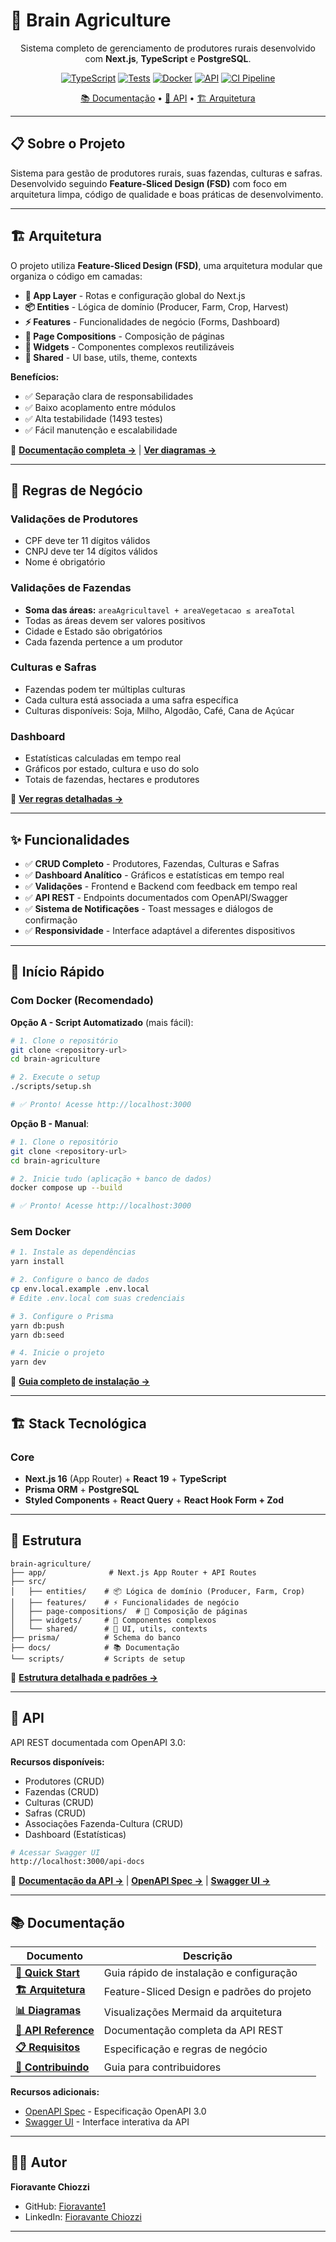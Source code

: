 # 🌾 Brain Agriculture

<div align="center">

Sistema completo de gerenciamento de produtores rurais desenvolvido com **Next.js**, **TypeScript** e **PostgreSQL**.

[![TypeScript](https://img.shields.io/badge/TypeScript-100%25-blue)](https://www.typescriptlang.org/)
[![Tests](https://img.shields.io/badge/Tests-1493%20passing-success)](#-testes)
[![Docker](https://img.shields.io/badge/Docker-Ready-blue)](./docs/quick-start.md)
[![API](https://img.shields.io/badge/API-OpenAPI-green)](./docs/api-reference.md)
[![CI Pipeline](https://github.com/fioravante1/brain-agriculture/actions/workflows/ci.yml/badge.svg)](https://github.com/fioravante1/brain-agriculture/actions/workflows/ci.yml)

[📚 Documentação](./docs/) • [🔌 API](./docs/api-reference.md) • [🏗️ Arquitetura](./docs/architecture.md)

</div>

---

## 📋 Sobre o Projeto

Sistema para gestão de produtores rurais, suas fazendas, culturas e safras. Desenvolvido seguindo **Feature-Sliced Design (FSD)** com foco em arquitetura limpa, código de qualidade e boas práticas de desenvolvimento.

---

## 🏗️ Arquitetura

O projeto utiliza **Feature-Sliced Design (FSD)**, uma arquitetura modular que organiza o código em camadas:

- **🎯 App Layer** - Rotas e configuração global do Next.js
- **📦 Entities** - Lógica de domínio (Producer, Farm, Crop, Harvest)
- **⚡ Features** - Funcionalidades de negócio (Forms, Dashboard)
- **📄 Page Compositions** - Composição de páginas
- **🧩 Widgets** - Componentes complexos reutilizáveis
- **🔧 Shared** - UI base, utils, theme, contexts

**Benefícios:**

- ✅ Separação clara de responsabilidades
- ✅ Baixo acoplamento entre módulos
- ✅ Alta testabilidade (1493 testes)
- ✅ Fácil manutenção e escalabilidade

📖 **[Documentação completa →](./docs/architecture.md)** | **[Ver diagramas →](./docs/diagrams.md)**

---

## 📐 Regras de Negócio

### Validações de Produtores

- CPF deve ter 11 dígitos válidos
- CNPJ deve ter 14 dígitos válidos
- Nome é obrigatório

### Validações de Fazendas

- **Soma das áreas:** `areaAgricultavel + areaVegetacao ≤ areaTotal`
- Todas as áreas devem ser valores positivos
- Cidade e Estado são obrigatórios
- Cada fazenda pertence a um produtor

### Culturas e Safras

- Fazendas podem ter múltiplas culturas
- Cada cultura está associada a uma safra específica
- Culturas disponíveis: Soja, Milho, Algodão, Café, Cana de Açúcar

### Dashboard

- Estatísticas calculadas em tempo real
- Gráficos por estado, cultura e uso do solo
- Totais de fazendas, hectares e produtores

📖 **[Ver regras detalhadas →](./docs/test-requirements.md)**

---

## ✨ Funcionalidades

- ✅ **CRUD Completo** - Produtores, Fazendas, Culturas e Safras
- ✅ **Dashboard Analítico** - Gráficos e estatísticas em tempo real
- ✅ **Validações** - Frontend e Backend com feedback em tempo real
- ✅ **API REST** - Endpoints documentados com OpenAPI/Swagger
- ✅ **Sistema de Notificações** - Toast messages e diálogos de confirmação
- ✅ **Responsividade** - Interface adaptável a diferentes dispositivos

---

## 🚀 Início Rápido

### Com Docker (Recomendado)

**Opção A - Script Automatizado** (mais fácil):

```bash
# 1. Clone o repositório
git clone <repository-url>
cd brain-agriculture

# 2. Execute o setup
./scripts/setup.sh

# ✅ Pronto! Acesse http://localhost:3000
```

**Opção B - Manual**:

```bash
# 1. Clone o repositório
git clone <repository-url>
cd brain-agriculture

# 2. Inicie tudo (aplicação + banco de dados)
docker compose up --build

# ✅ Pronto! Acesse http://localhost:3000
```

### Sem Docker

```bash
# 1. Instale as dependências
yarn install

# 2. Configure o banco de dados
cp env.local.example .env.local
# Edite .env.local com suas credenciais

# 3. Configure o Prisma
yarn db:push
yarn db:seed

# 4. Inicie o projeto
yarn dev
```

📖 **[Guia completo de instalação →](./docs/quick-start.md)**

---

## 🏗️ Stack Tecnológica

### Core

- **Next.js 16** (App Router) + **React 19** + **TypeScript**
- **Prisma ORM** + **PostgreSQL**
- **Styled Components** + **React Query** + **React Hook Form + Zod**

---

## 📁 Estrutura

```
brain-agriculture/
├── app/              # Next.js App Router + API Routes
├── src/
│   ├── entities/    # 📦 Lógica de domínio (Producer, Farm, Crop)
│   ├── features/    # ⚡ Funcionalidades de negócio
│   ├── page-compositions/  # 📄 Composição de páginas
│   ├── widgets/     # 🧩 Componentes complexos
│   └── shared/      # 🔧 UI, utils, contexts
├── prisma/          # Schema do banco
├── docs/            # 📚 Documentação
└── scripts/         # Scripts de setup
```

📖 **[Estrutura detalhada e padrões →](./docs/architecture.md)**

---

## 🔌 API

API REST documentada com OpenAPI 3.0:

**Recursos disponíveis:**

- Produtores (CRUD)
- Fazendas (CRUD)
- Culturas (CRUD)
- Safras (CRUD)
- Associações Fazenda-Cultura (CRUD)
- Dashboard (Estatísticas)

```bash
# Acessar Swagger UI
http://localhost:3000/api-docs
```

📖 **[Documentação da API →](./docs/api-reference.md)** | **[OpenAPI Spec →](./public/openapi.yaml)** | **[Swagger UI →](http://localhost:3000/api-docs)**

---

## 📚 Documentação

| Documento                                        | Descrição                                  |
| ------------------------------------------------ | ------------------------------------------ |
| **[🚀 Quick Start](./docs/quick-start.md)**      | Guia rápido de instalação e configuração   |
| **[🏗️ Arquitetura](./docs/architecture.md)**     | Feature-Sliced Design e padrões do projeto |
| **[📊 Diagramas](./docs/diagrams.md)**           | Visualizações Mermaid da arquitetura       |
| **[🔌 API Reference](./docs/api-reference.md)**  | Documentação completa da API REST          |
| **[📋 Requisitos](./docs/test-requirements.md)** | Especificação e regras de negócio          |
| **[🤝 Contribuindo](./docs/contributing.md)**    | Guia para contribuidores                   |

**Recursos adicionais:**

- [OpenAPI Spec](./public/openapi.yaml) - Especificação OpenAPI 3.0
- [Swagger UI](http://localhost:3000/api-docs) - Interface interativa da API

---

## 👨‍💻 Autor

**Fioravante Chiozzi**

- GitHub: [Fioravante1](https://github.com/Fioravante1)
- LinkedIn: [Fioravante Chiozzi](https://www.linkedin.com/in/fioravantechiozzi/)

---
